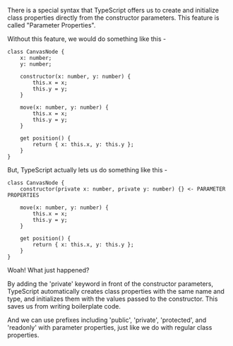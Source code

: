 There is a special syntax that TypeScript offers us to create and initialize class properties directly from the constructor parameters. This feature is called "Parameter Properties".

Without this feature, we would do something like this -

    class CanvasNode {
        x: number;
        y: number;

        constructor(x: number, y: number) {
            this.x = x;
            this.y = y;
        }

        move(x: number, y: number) {
            this.x = x;
            this.y = y;
        }

        get position() {
            return { x: this.x, y: this.y };
        }
    }

But, TypeScript actually lets us do something like this -

    class CanvasNode {
        constructor(private x: number, private y: number) {} <- PARAMETER PROPERTIES

        move(x: number, y: number) {
            this.x = x;
            this.y = y;
        }

        get position() {
            return { x: this.x, y: this.y };
        }
    }

Woah! What just happened? 

By adding the 'private' keyword in front of the constructor parameters, TypeScript automatically creates class properties with the same name and type, and initializes them with the values passed to the constructor. This saves us from writing boilerplate code.

And we can use prefixes including 'public', 'private', 'protected', and 'readonly' with parameter properties, just like we do with regular class properties.